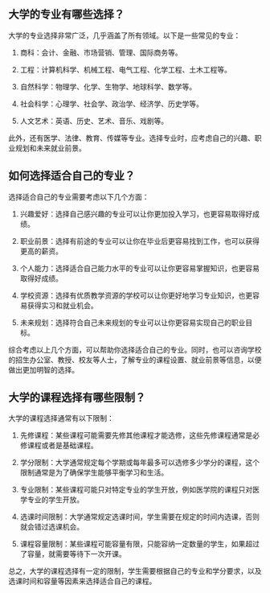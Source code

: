## 大学的专业有哪些选择？
大学的专业选择非常广泛，几乎涵盖了所有领域。以下是一些常见的专业：

1. 商科：会计、金融、市场营销、管理、国际商务等。

2. 工程：计算机科学、机械工程、电气工程、化学工程、土木工程等。

3. 自然科学：物理学、化学、生物学、地球科学、数学等。

4. 社会科学：心理学、社会学、政治学、经济学、历史学等。

5. 人文艺术：英语、历史、艺术、音乐、戏剧等。

此外，还有医学、法律、教育、传媒等专业。选择专业时，应考虑自己的兴趣、职业规划和未来就业前景。
## 如何选择适合自己的专业？
选择适合自己的专业需要考虑以下几个方面：

1. 兴趣爱好：选择自己感兴趣的专业可以让你更加投入学习，也更容易取得好成绩。

2. 职业前景：选择有前途的专业可以让你在毕业后更容易找到工作，也可以获得更高的薪资。

3. 个人能力：选择适合自己能力水平的专业可以让你更容易掌握知识，也更容易取得好成绩。

4. 学校资源：选择有优质教学资源的学校可以让你更好地学习专业知识，也更容易获得实习和就业机会。

5. 未来规划：选择符合自己未来规划的专业可以让你更容易实现自己的职业目标。

综合考虑以上几个方面，可以帮助你选择适合自己的专业。同时，也可以咨询学校的招生办公室、教授、校友等人士，了解专业的课程设置、就业前景等信息，以便做出更加明智的选择。
## 大学的课程选择有哪些限制？
大学的课程选择通常有以下限制：

1. 先修课程：某些课程可能需要先修其他课程才能选修，这些先修课程通常是必修课程或者是基础课程。

2. 学分限制：大学通常规定每个学期或每年最多可以选修多少学分的课程，这个限制通常是为了确保学生能够平衡学习和生活。

3. 专业限制：某些课程可能只对特定专业的学生开放，例如医学院的课程只对医学专业的学生开放。

4. 选课时间限制：大学通常规定选课时间，学生需要在规定的时间内选课，否则就会错过选课机会。

5. 课程容量限制：某些课程可能容量有限，只能容纳一定数量的学生，如果超过了容量，就需要等待下一次开课。

总之，大学的课程选择有一定的限制，学生需要根据自己的专业和学分要求，以及选课时间和容量等因素来选择适合自己的课程。
